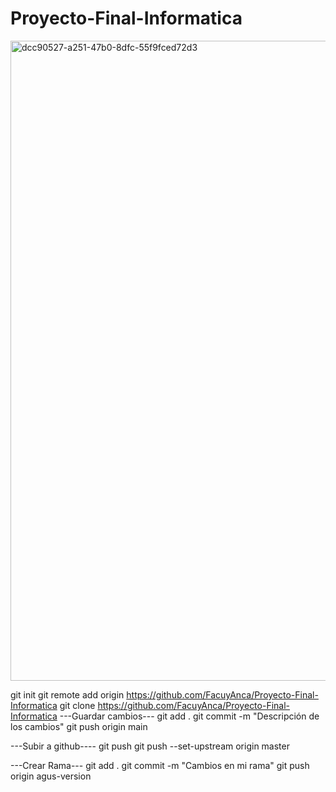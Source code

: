 # Proyecto-Final-Informatica

<img width="1024" height="1024" alt="dcc90527-a251-47b0-8dfc-55f9fced72d3" src="https://github.com/user-attachments/assets/2637d497-0ef5-4f81-80ee-f1db3b2faec7" />

git init
git remote add origin https://github.com/FacuyAnca/Proyecto-Final-Informatica
git clone https://github.com/FacuyAnca/Proyecto-Final-Informatica
---Guardar cambios---
git add .
git commit -m "Descripción de los cambios"
git push origin main

---Subir a github----
git push
git push --set-upstream origin master


---Crear Rama---
git add .
git commit -m "Cambios en mi rama"
git push origin agus-version

